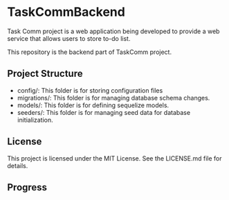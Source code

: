 # TaskCommBackend

Task Comm project is a web application being developed to provide a web service that allows users to store to-do list.

This repository is the backend part of TaskComm project.

## Project Structure

- config/: This folder is for storing configuration files
- migrations/: This folder is for managing database schema changes.
- models/: This folder is for defining sequelize models.
- seeders/: This folder is for managing seed data for database initialization.

## License

This project is licensed under the MIT License. See the LICENSE.md file for details.

## Progress
